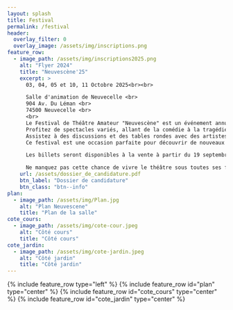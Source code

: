 ```yaml
---
layout: splash
title: Festival
permalink: /festival
header:
  overlay_filter: 0
  overlay_image: /assets/img/inscriptions.png 
feature_row:
  - image_path: /assets/img/inscriptions2025.png
    alt: "Flyer 2024"
    title: "Neuvescène'25"
    excerpt: >
      03, 04, 05 et 10, 11 Octobre 2025<br><br>

      Salle d'animation de Neuvecelle <br>
      904 Av. Du Léman <br>
      74500 Neuvecelle <br>
      <br>
      Le Festival de Théâtre Amateur "Neuvescène" est un événement annuel qui célèbre la créativité et le talent des artistes amateurs. Ce festival offre une plateforme unique aux compagnies de théâtre amateur pour présenter leurs œuvres originales et leurs adaptations de classiques.
      Profitez de spectacles variés, allant de la comédie à la tragédie, en passant par le théâtre contemporain et les pièces classiques.
      Assistez à des discussions et des tables rondes avec des artistes, et metteurs en scène pour échanger sur le monde du théâtre amateur.
      Ce festival est une occasion parfaite pour découvrir de nouveaux talents, soutenir la scène théâtrale et partager des moments inoubliables avec d'autres passionnés de théâtre. Que vous soyez un amateur de théâtre ou un artiste en herbe, "Neuvescène" vous promet une expérience enrichissante et divertissante.<br>

      Les billets seront disponibles à la vente à partir du 19 septembre 2025<br>

      Ne manquez pas cette chance de vivre le théâtre sous toutes ses formes !
    url: /assets/dossier_de_candidature.pdf
    btn_label: "Dossier de candidature"
    btn_class: "btn--info"
plan:
  - image_path: /assets/img/Plan.jpg
    alt: "Plan Neuvescene"
    title: "Plan de la salle"
cote_cours:
  - image_path: /assets/img/cote-cour.jpeg
    alt: "Côté cours"
    title: "Côté cours"
cote_jardin:
  - image_path: /assets/img/cote-jardin.jpeg
    alt: "Côté jardin"
    title: "Côté jardin"
---
```


{% include feature_row type="left" %}
{% include feature_row id="plan" type="center" %}
{% include feature_row id="cote_cours" type="center" %}
{% include feature_row id="cote_jardin" type="center" %}
